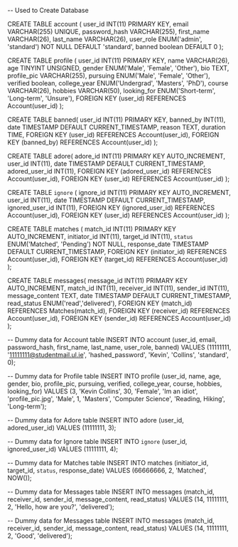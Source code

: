 -- Used to Create Database

CREATE TABLE account (
    user_id INT(11) PRIMARY KEY,
    email VARCHAR(255) UNIQUE,
    password_hash VARCHAR(255),
    first_name VARCHAR(26),
    last_name VARCHAR(26),
    user_role ENUM('admin', 'standard') NOT NULL DEFAULT 'standard',
    banned boolean DEFAULT 0
    );

CREATE TABLE profile (
    user_id INT(11) PRIMARY KEY,
    name VARCHAR(26),
    age TINYINT UNSIGNED,
    gender ENUM('Male', 'Female', 'Other'),
    bio TEXT,
    profile_pic VARCHAR(255),
    pursuing ENUM('Male', 'Female', 'Other'),
    verified boolean,
    college_year ENUM('Undergrad', 'Masters', 'PhD'),
    course VARCHAR(26),
    hobbies VARCHAR(50),
    looking_for ENUM('Short-term', 'Long-term', 'Unsure'),
    FOREIGN KEY (user_id) REFERENCES Account(user_id)
);

CREATE TABLE banned(
    user_id INT(11) PRIMARY KEY,
    banned_by INT(11),
    date TIMESTAMP DEFAULT CURRENT_TIMESTAMP,
    reason TEXT,
    duration TIME,
    FOREIGN KEY (user_id) REFERENCES Account(user_id),
    FOREIGN KEY (banned_by) REFERENCES Account(user_id)
);

CREATE TABLE adore(
    adore_id INT(11) PRIMARY KEY AUTO_INCREMENT,
    user_id INT(11),
    date TIMESTAMP DEFAULT CURRENT_TIMESTAMP,
    adored_user_id INT(11),
    FOREIGN KEY (adored_user_id) REFERENCES Account(user_id),
    FOREIGN KEY (user_id) REFERENCES Account(user_id)
);

CREATE TABLE `ignore` (
    ignore_id INT(11) PRIMARY KEY AUTO_INCREMENT,
    user_id INT(11),
    date TIMESTAMP DEFAULT CURRENT_TIMESTAMP,
    ignored_user_id INT(11),
    FOREIGN KEY (ignored_user_id) REFERENCES Account(user_id),
    FOREIGN KEY (user_id) REFERENCES Account(user_id)
);

CREATE TABLE matches (
    match_id INT(11) PRIMARY KEY AUTO_INCREMENT,
    initiator_id INT(11),
    target_id INT(11),
    `status` ENUM('Matched', 'Pending') NOT NULL,
    response_date TIMESTAMP DEFAULT CURRENT_TIMESTAMP,
    FOREIGN KEY (initiator_id) REFERENCES Account(user_id),
    FOREIGN KEY (target_id) REFERENCES Account(user_id)
);

CREATE TABLE messages(
    message_id INT(11) PRIMARY KEY AUTO_INCREMENT,
    match_id INT(11),
    receiver_id INT(11),
    sender_id INT(11),
    message_content TEXT,
    date TIMESTAMP DEFAULT CURRENT_TIMESTAMP,
    read_status ENUM('read','delivered'),
    FOREIGN KEY (match_id) REFERENCES Matches(match_id),
    FOREIGN KEY (receiver_id) REFERENCES Account(user_id),
    FOREIGN KEY (sender_id) REFERENCES Account(user_id)
);


-- Dummy data for Account table
INSERT INTO account (user_id, email, password_hash, first_name, last_name, user_role, banned)
VALUES (11111111, '11111111@studentmail.ul.ie', 'hashed_password', 'Kevin', 'Collins', 'standard', 0);

-- Dummy data for Profile table
INSERT INTO profile (user_id, name, age, gender, bio, profile_pic, pursuing, verified, college_year, course, hobbies, looking_for)
VALUES (3, 'Kevin Collins', 30, 'Female', 'Im an idiot', 'profile_pic.jpg', 'Male', 1, 'Masters', 'Computer Science', 'Reading, Hiking', 'Long-term');

-- Dummy data for Adore table
INSERT INTO adore (user_id, adored_user_id)
VALUES (11111111, 3);

-- Dummy data for Ignore table
INSERT INTO `ignore` (user_id, ignored_user_id)
VALUES (11111111, 4);

-- Dummy data for Matches table
INSERT INTO matches (initiator_id, target_id, `status`, response_date)
VALUES (66666666, 2, 'Matched', NOW());

-- Dummy data for Messages table
INSERT INTO messages (match_id, receiver_id, sender_id, message_content, read_status)
VALUES (14, 11111111, 2, 'Hello, how are you?', 'delivered');

-- Dummy data for Messages table
INSERT INTO messages (match_id, receiver_id, sender_id, message_content, read_status)
VALUES (14, 11111111, 2, 'Good', 'delivered');